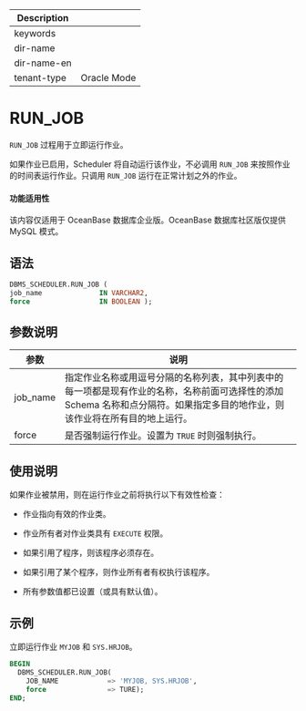 | Description   |                 |
|---------------|-----------------|
| keywords      |                 |
| dir-name      |                 |
| dir-name-en   |                 |
| tenant-type   | Oracle Mode     |

# RUN_JOB 

`RUN_JOB` 过程用于立即运行作业。

如果作业已启用，Scheduler 将自动运行该作业，不必调用 `RUN_JOB` 来按照作业的时间表运行作业。只调用 `RUN_JOB` 运行在正常计划之外的作业。

  <main id="notice" >
    <h4>功能适用性</h4>
    <p>该内容仅适用于 OceanBase 数据库企业版。OceanBase 数据库社区版仅提供 MySQL 模式。</p>
  </main>

## 语法 

```sql
DBMS_SCHEDULER.RUN_JOB (
job_name              IN VARCHAR2,
force                 IN BOOLEAN );
```



## 参数说明 

|         参数        |       说明      |
|--------------------|------------------|
| job_name            | 指定作业名称或用逗号分隔的名称列表，其中列表中的每一项都是现有作业的名称，名称前面可选择性的添加 Schema 名称和点分隔符。如果指定多目的地作业，则该作业将在所有目的地上运行。    |
| force | 是否强制运行作业。设置为 `TRUE` 时则强制执行。  |


## 使用说明 

如果作业被禁用，则在运行作业之前将执行以下有效性检查：

* 作业指向有效的作业类。 

* 作业所有者对作业类具有 `EXECUTE` 权限。  

* 如果引用了程序，则该程序必须存在。  

* 如果引用了某个程序，则作业所有者有权执行该程序。

* 所有参数值都已设置（或具有默认值）。


## 示例 

立即运行作业 `MYJOB` 和 `SYS.HRJOB`。

```sql
BEGIN
  DBMS_SCHEDULER.RUN_JOB(
    JOB_NAME            => 'MYJOB, SYS.HRJOB',
    force               => TURE);
END;
```

